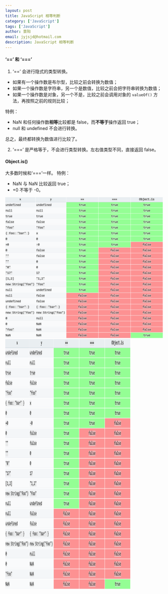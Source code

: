 ```yaml
---
layout: post
title: JavaScript 相等判断
category: ['JavaScript']
tags: ['JavaScript']
author: 景阳
email: jyjsjd@hotmail.com
description: JavaScript 相等判断
---
```


#### ‘==’ 和 ‘===’
1. ‘==’ 会进行隐式的类型转换。
* 如果有一个操作数是布尔型，比较之前会转换为数值；
* 如果一个操作数是字符串，另一个是数值，比较之前会把字符串转换为数值；
* 如果一个操作数是对象，另一个不是，比较之前会调用对象的 `valueOf()` 方法，再按照之前的规则比较；

特例：
* NaN 和任何操作数**相等**比较都是 false，而**不等于**操作返回 true；
* null 和 undefined 不会进行转换。

总之，最终都转换为数值进行比较了。

2. ‘===’ 是严格等于，不会进行类型转换。左右值类型不同，直接返回 false。

#### Object.is()
大多数时候和‘===’一样。
特例：
* NaN 与 NaN 比较返回 true；
* +0 不等于 -0。

![equals.png](/assets/img/equals.png)
<img src="/assets/img/equals.png" width="400" height="800" alt="markdown logo"/>
